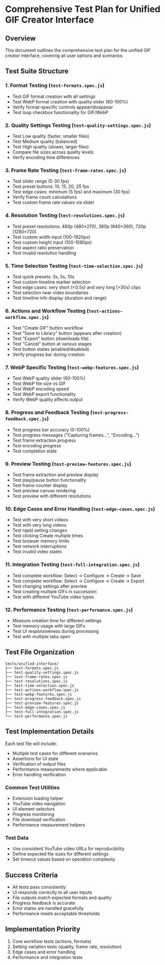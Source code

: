 # Comprehensive Test Plan for Unified GIF Creator Interface

## Overview
This document outlines the comprehensive test plan for the unified GIF creator interface, covering all user options and scenarios.

## Test Suite Structure

### 1. **Format Testing** (`test-formats.spec.js`)
- Test GIF format creation with all settings
- Test WebP format creation with quality slider (60-100%)
- Verify format-specific controls appear/disappear
- Test loop checkbox functionality for GIF/WebP

### 2. **Quality Settings Testing** (`test-quality-settings.spec.js`)
- Test Low quality (faster, smaller files)
- Test Medium quality (balanced)
- Test High quality (slower, larger files)
- Compare file sizes across quality levels
- Verify encoding time differences

### 3. **Frame Rate Testing** (`test-frame-rates.spec.js`)
- Test slider range (5-30 fps)
- Test preset buttons: 10, 15, 20, 25 fps
- Test edge cases: minimum (5 fps) and maximum (30 fps)
- Verify frame count calculations
- Test custom frame rate values via slider

### 4. **Resolution Testing** (`test-resolutions.spec.js`)
- Test preset resolutions: 480p (480×270), 360p (640×360), 720p (1280×720)
- Test custom width input (100-1920px)
- Test custom height input (100-1080px)
- Test aspect ratio preservation
- Test invalid resolution handling

### 5. **Time Selection Testing** (`test-time-selection.spec.js`)
- Test quick presets: 3s, 5s, 10s
- Test custom timeline marker selection
- Test edge cases: very short (<0.5s) and very long (>30s) clips
- Test selection near video boundaries
- Test timeline info display (duration and range)

### 6. **Actions and Workflow Testing** (`test-actions-workflow.spec.js`)
- Test "Create GIF" button workflow
- Test "Save to Library" button (appears after creation)
- Test "Export" button (downloads file)
- Test "Cancel" button at various stages
- Test button states (enabled/disabled)
- Verify progress bar during creation

### 7. **WebP Specific Testing** (`test-webp-features.spec.js`)
- Test WebP quality slider (60-100%)
- Test WebP file size vs GIF
- Test WebP encoding speed
- Test WebP export functionality
- Verify WebP quality affects output

### 8. **Progress and Feedback Testing** (`test-progress-feedback.spec.js`)
- Test progress bar accuracy (0-100%)
- Test progress messages ("Capturing frames...", "Encoding...")
- Test frame extraction progress
- Test encoding progress
- Test completion state

### 9. **Preview Testing** (`test-preview-features.spec.js`)
- Test frame extraction and preview display
- Test play/pause button functionality
- Test frame counter display
- Test preview canvas rendering
- Test preview with different resolutions

### 10. **Edge Cases and Error Handling** (`test-edge-cases.spec.js`)
- Test with very short videos
- Test with very long videos
- Test rapid setting changes
- Test clicking Create multiple times
- Test browser memory limits
- Test network interruptions
- Test invalid video states

### 11. **Integration Testing** (`test-full-integration.spec.js`)
- Test complete workflow: Select → Configure → Create → Save
- Test complete workflow: Select → Configure → Create → Export
- Test changing settings after preview
- Test creating multiple GIFs in succession
- Test with different YouTube video types

### 12. **Performance Testing** (`test-performance.spec.js`)
- Measure creation time for different settings
- Test memory usage with large GIFs
- Test UI responsiveness during processing
- Test with multiple tabs open

## Test File Organization

```
tests/unified-interface/
├── test-formats.spec.js
├── test-quality-settings.spec.js
├── test-frame-rates.spec.js
├── test-resolutions.spec.js
├── test-time-selection.spec.js
├── test-actions-workflow.spec.js
├── test-webp-features.spec.js
├── test-progress-feedback.spec.js
├── test-preview-features.spec.js
├── test-edge-cases.spec.js
├── test-full-integration.spec.js
└── test-performance.spec.js
```

## Test Implementation Details

Each test file will include:
- Multiple test cases for different scenarios
- Assertions for UI state
- Verification of output files
- Performance measurements where applicable
- Error handling verification

### Common Test Utilities
- Extension loading helper
- YouTube video navigation
- UI element selectors
- Progress monitoring
- File download verification
- Performance measurement helpers

### Test Data
- Use consistent YouTube video URLs for reproducibility
- Define expected file sizes for different settings
- Set timeout values based on operation complexity

## Success Criteria
- All tests pass consistently
- UI responds correctly to all user inputs
- File outputs match expected formats and quality
- Progress feedback is accurate
- Error states are handled gracefully
- Performance meets acceptable thresholds

## Implementation Priority
1. Core workflow tests (actions, formats)
2. Setting variation tests (quality, frame rate, resolution)
3. Edge cases and error handling
4. Performance and integration tests